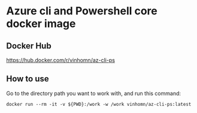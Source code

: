 # Azure cli and Powershell core docker image

## Docker Hub

<https://hub.docker.com/r/vinhomn/az-cli-ps>

## How to use

Go to the directory path you want to work with, and run this command:

``docker run --rm -it -v ${PWD}:/work -w /work vinhomn/az-cli-ps:latest``
